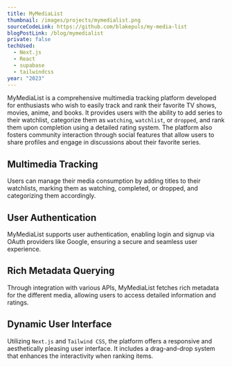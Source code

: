 ```yaml
---
title: MyMediaList
thumbnail: /images/projects/mymedialist.png
sourceCodeLink: https://github.com/blakepuls/my-media-list
blogPostLink: /blog/mymedialist
private: false
techUsed:
  - Next.js
  - React
  - supabase
  - tailwindcss
year: "2023"
---
```

MyMediaList is a comprehensive multimedia tracking platform developed for enthusiasts who wish to easily track and rank their favorite TV shows, movies, anime, and books. It provides users with the ability to add series to their watchlist, categorize them as `watching`, `watchlist`, or `dropped`, and rank them upon completion using a detailed rating system. The platform also fosters community interaction through social features that allow users to share profiles and engage in discussions about their favorite series.
## Multimedia Tracking
Users can manage their media consumption by adding titles to their watchlists, marking them as watching, completed, or dropped, and categorizing them accordingly.
## User Authentication
MyMediaList supports user authentication, enabling login and signup via OAuth providers like Google, ensuring a secure and seamless user experience.
## Rich Metadata Querying
Through integration with various APIs, MyMediaList fetches rich metadata for the different media, allowing users to access detailed information and ratings.
## Dynamic User Interface
Utilizing `Next.js` and `Tailwind CSS`, the platform offers a responsive and aesthetically pleasing user interface. It includes a drag-and-drop system that enhances the interactivity when ranking items.